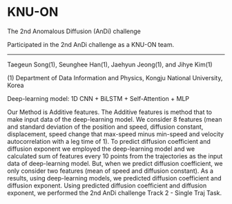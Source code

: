 KNU-ON
===============================
The 2nd Anomalous Diffusion (AnDi) challenge

Participated in the 2nd AnDi challenge as a KNU-ON team.
<hr>

Taegeun Song(1), Seunghee Han(1), Jaehyun Jeong(1), and Jihye Kim(1)

(1) Department of Data Information and Physics, Kongju National University, Korea

Deep-learning model: 1D CNN + BiLSTM + Self-Attention + MLP

Our Method is Additive features. The Additive features is method that to make input data of the deep-learning model.
We consider 8 features (mean and standard deviation of the position and speed, diffusion constant, displacement, speed change that max-speed minus min-speed and velocity autocorrelation with a leg time of 1). To predict diffusion coefficient and diffusion exponent we employed the deep-learning model and we calculated sum of features every 10 points from the trajectories as the input data of deep-learning model. But, when we predict diffusion coefficient, we only consider two features (mean of speed and diffusion constant). As a results, using deep-learning models, we predicted diffusion coefficient and diffusion exponent. Using predicted diffusion coefficient and diffusion exponent, we performed the 2nd AnDi challenge Track 2 - Single Traj Task.
